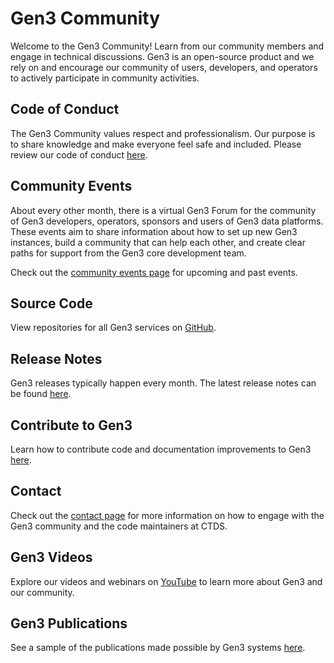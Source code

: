 # Gen3 Community

Welcome to the Gen3 Community! Learn from our community members and engage in technical discussions. Gen3 is an open-source product and we rely on and encourage our community of users, developers, and operators to actively participate in community activities.

## Code of Conduct

The Gen3 Community values respect and professionalism. Our purpose is to share knowledge and make everyone feel safe and included.  Please review our code of conduct [here][code of conduct].

## Community Events

About every other month, there is a virtual Gen3 Forum for the community of Gen3 developers, operators, sponsors and users of Gen3 data platforms. These events aim to share information about how to set up new Gen3 instances, build a community that can help each other, and create clear paths for support from the Gen3 core development team.

Check out the [community events page][community page] for upcoming and past events.

## Source Code

View repositories for all Gen3 services on [GitHub][gen3 github].

## Release Notes

Gen3 releases typically happen every month. The latest release notes can be found [here][release notes].

## Contribute to Gen3

Learn how to contribute code and documentation improvements to Gen3 [here][contributor guidelines].


## Contact
Check out the [contact page][contact page] for more information on how to engage with the Gen3 community and the code maintainers at CTDS.

## Gen3 Videos

Explore our videos and webinars on [YouTube][gen3 youtube] to learn more about Gen3 and our community.


## Gen3 Publications

See a sample of the publications made possible by Gen3 systems [here][gen3 publications].











[code of conduct]: https://forums.gen3.org/t/faq-guidelines/5
[contact page]: /contact/
[gen3 youtube]: https://www.youtube.com/channel/UCMCwQy4EDd1BaskzZgIOsNQ/featured
[gen3 github]: https://github.com/uc-cdis
[gen3 publications]: https://gen3.org/gen3refs/
[community page]: https://gen3.org/community/events/
[release notes]: https://github.com/uc-cdis/cdis-manifest/tree/master/releases
[contributor guidelines]: /gen3-resources/developer-guide/contribute/
